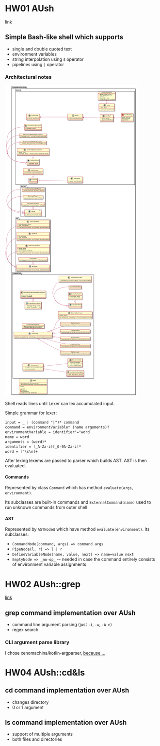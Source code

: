 # HW01 AUsh

[link](https://drive.google.com/file/d/1LYqicbk4jpZkcSCKSO9X19_2WGDzNRbY/view)

## Simple Bash-like shell which supports

- single and double quoted text
- environment variables
- string interpolation using `$` operator
- pipelines using `|` operator

### Architectural notes

![A bit simplified class diagram](diagram.png)

Shell reads lines until Lexer can lex accumulated input.

Simple grammar for lexer:

```
input = _ | (command "|")* command
command = environmentVariable* (name arguments)?
environmentVariable = identifier"="word
name = word
arguments = (word)*
identifier = [_A-Za-z][_0-9A-Za-z]*
word = [^\s\n]+
```

After lexing lexems are passed to parser which builds AST. AST is then evaluated.

#### Commands

Represented by class `Command` which has method `evaluate(args, environment)`.

Its subclasses are built-in commands and `ExternalCommand(name)` used to run unknown commands from outer shell

#### AST

Represented by `ASTNode`s which have method `evaluate(environment)`. Its subclasses:

- `CommandNode(command, args) => command args`
- `PipeNode(l, r) => l | r`
- `DefineVariableNode(name, value, next) => name=value next`
- `EmptyNode => _no-op_` -- needed in case the command entirely consists of environment variable assignments

# HW02 AUsh::grep

[link](https://drive.google.com/file/d/1X8DBiR8vheVlIVjH39UGuuxtHX3VU8s8/view)

## grep command implementation over AUsh

- command line argument parsing (just `-i`, `-w`, `-A n`)
- regex search

### CLI argument parse library

I chose xenomachina/kotlin-argparser, [because ...](GrepArgparseLibraryChoiceExplained.md)

# HW04 AUsh::cd&ls

## cd command implementation over AUsh

- changes directory
- 0 or 1 argument

## ls command implementation over AUsh

- support of multiple arguments
- both files and directories
